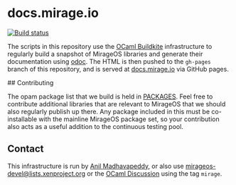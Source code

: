 # docs.mirage.io

[![Build status](https://badge.buildkite.com/ef64c563a52c6fc9153e298492f7e6e0efaf674e776f3474f4.svg)](https://buildkite.com/ocaml/mirage-docs)

The scripts in this repository use the [OCaml Buildkite](https://buildkite.com/ocaml/mirage-docs) infrastructure to regularly
build a snapshot of MirageOS libraries and generate their documentation using
[odoc](https://github.com/ocaml/odoc).  The HTML is then pushed to the
`gh-pages` branch of this repository, and is served at
[docs.mirage.io](https://docs.mirage.io) via GitHub pages.

## Contributing

The opam package list that we build is held in [PACKAGES](PACKAGES). Feel free
to contribute additional libraries that are relevant to MirageOS that we should
also regularly publish up there.  Any package included in this must be
co-installable with the mainline MirageOS package set, so your contribution
also acts as a useful addition to the continuous testing pool.

## Contact

This infrastructure is run by [Anil Madhavapeddy](mailto:anil@recoil.org), or also
use <mirageos-devel@lists.xenproject.org> or the [OCaml Discussion](https://discuss.ocaml.org)
using the tag `mirage`.
